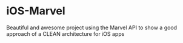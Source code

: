 # iOS-Marvel
Beautiful and awesome project using the Marvel API to show a good approach of a CLEAN architecture for iOS apps
